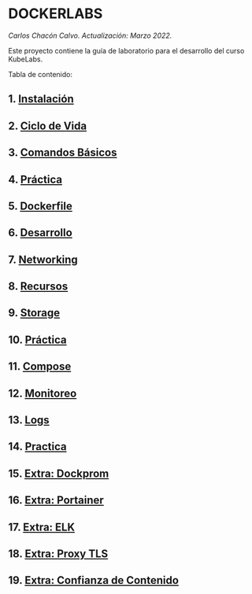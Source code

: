 # DOCKERLABS <!-- omit in TOC -->
*Carlos Chacón Calvo. Actualización: Marzo 2022.*


Este proyecto contiene la guía de laboratorio para el desarrollo del curso KubeLabs. <!-- omit in TOC -->

Tabla de contenido:

## 1. [Instalación](/01%20Instalacion.md)
## 2. [Ciclo de Vida](/02%20Ciclo%20de%20Vida.md)
## 3. [Comandos Básicos](/03%20Comandos.md)
## 4. [Práctica](/04%20Practica.md)
## 5. [Dockerfile](/05%20Dockerfile.md)
## 6. [Desarrollo](/06%20Desarrollo.md)
## 7. [Networking](/07%20Networking.md)
## 8. [Recursos](/08%20Recursos.md)
## 9. [Storage](/09%20Storage.md)
## 10. [Práctica](/10%20Practica.md)
## 11. [Compose](/11%20Compose.md)
## 12. [Monitoreo](/12.%20Monitoreo.md)
## 13. [Logs](/13.%20Dozzle.md)
## 14. [Practica](/14%20Practica.md)
## 15. [Extra: Dockprom](/15.%20Extra.%20Dockprom.md)
## 16. [Extra: Portainer](/16.%20Extra.%20Portainer.md)
## 17. [Extra: ELK](/17.%20Extra.%20ELK.md)
## 18. [Extra: Proxy TLS](/18.%20Extra%20Proxy.md)
## 19. [Extra: Confianza de Contenido](/19.%20Extra%20Confianza.md)
